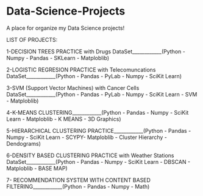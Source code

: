 # Data-Science-Projects
A place for organize my Data Science projects! 

LIST OF PROJECTS:

1-DECISION TREES PRACTICE with Drugs DataSet____________(Python - Numpy - Pandas - SKLearn - Matploblib) 

2-LOGISTIC REGRESION PRACTICE with Telecomuncations DataSet____________(Python - Pandas - PyLab - Numpy - SciKit Learn)

3-SVM (Support Vector Machines) with Cancer Cells DataSet____________(Python - Pandas - PyLab - Numpy - SciKit Learn - SVM - Matploblib)

4-K-MEANS CLUSTERING____________(Python - Pandas  - Numpy - SciKit Learn  - Matploblib - K MEANS - 3D Graphics)

5-HIERARCHICAL CLUSTERING PRACTICE____________(Python - Pandas  - Numpy - SciKit Learn  - SCYPY-  Matploblib - Cluster Hierarchy - Dendograms)

6-DENSITY BASED CLUSTERING PRACTICE with Weather Stations DataSet____________(Python - Pandas  - Numpy - SciKit Learn  - DBSCAN -  Matploblib - BASE MAP)

7- RECOMMENDATION SYSTEM WITH CONTENT BASED FILTERING____________(Python - Pandas  - Numpy - Math)


